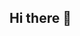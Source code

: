 ## Hi there 👋

<!--
**AnabaFarooqui/AnabaFarooqui** is a ✨ _special_ ✨ repository because its `README.md` (this file) appears on your GitHub profile.

Here are some ideas to get you started:

- 🔭 I’m currently working on U.S. LLC formations and multi-currency payment solutions for global founders.
- 🌱 I’m currently learning more about attracting audiences interested in expanding into the U.S. market.
- 👯 I’m looking to collaborate with digital marketers, web developers, and eCommerce service providers to enhance my services.
- 🤔 I’m looking for help with scaling my reach to founders in emerging markets.
- 💬 Ask me about U.S. LLC formation, payment solutions, or how to expand your business globally.
- 📫 How to reach me: team@sikyor.com or LinkedIn
- 😄 Pronouns: she/her
- ⚡ Fun fact: I’ve helped 2,000+ founders (and counting!) launch their U.S. businesses without ever setting foot in the States!


-->
